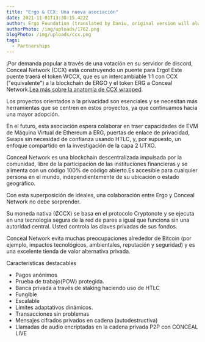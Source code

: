 ```yaml
---
title: "Ergo & CCX: Una nueva asociación"
date: 2021-11-01T13:38:15.422Z
author: Ergo Foundation (translated by Daniu, original version will always prevail)
authorPhoto: /img/uploads/1762.png
blogPhoto: /img/uploads/ccx.png
tags:
  - Partnerships
---
```

<!--StartFragment-->

¡Por demanda popular a través de una votación en su servidor de discord, Conceal Network (CCX) está construyendo un puente para Ergo! Este puente traerá el token WCCX, que es un intercambiable 1:1 con CCX ("equivalente") a la blockchain de ERGO y el token ERG a Conceal Network.[Lea más sobre la anatomía de CCX wrapped](https://condealnetwork.medium.com/the-anatomy-of-wrapped-ccx-97b2a8c008d9).


Los proyectos orientados a la privacidad son esenciales y se necesitan más herramientas que se centren en estos proyectos, ya que continuamos hacia una mayor adopción.


En el futuro, esta asociación espera colaborar en traer capacidades de EVM de Máquina Virtual de Ethereum a ERG, puertas de enlace de privacidad, Swaps sin necesidad de confianza usando HTLC, y, por supuesto, un enfoque compartido en la investigación de la capa 2 UTXO.



Conceal Network es una blockchain descentralizada impulsada por la comunidad, libre de la participación de las instituciones financieras y se alimenta con un código 100% de código abierto.Es accesible para cualquier persona en el mundo, independientemente de su ubicación o estado geográfico.

Con esta superposición de ideales, una colaboración entre Ergo y Conceal Network no debe sorprender.

Su moneda nativa (₡CCX) se basa en el protocolo Cryptonote y se ejecuta en una tecnología segura de la red de pares a igual que funciona sin una autoridad central. Usted controla las claves privadas de sus fondos.

Conceal Network evita muchas preocupaciones alrededor de Bitcoin (por ejemplo, impactos tecnológicos, ambientales, reputación y seguridad) y es una excelente tienda de valor alternativa privada.

Características destacables
* Pagos anónimos
* Prueba de trabajo(POW) protegida.
* Banca privada a través de staking haciendo uso de HTLC
* Fungible
* Escalable
* Límites adaptativos dinámicos.
* Transacciones sin problemas
* Mensajes cifrados privados en cadena (autodestructiva)
* Llamadas de audio encriptadas en la cadena privada P2P con CONCEAL LIVE



<!--EndFragment-->